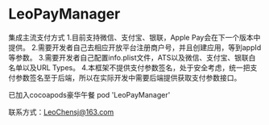# LeoPayManager

集成主流支付方式
1.目前支持微信、支付宝、银联，Apple Pay会在下一个版本中提供。
2.需要开发者自己去相应开放平台注册商户号，并且创建应用，等到appId等参数。
3.需要开发者自己配置info.plist文件，ATS以及微信、支付宝、银联白名单以及URL Types。
4.本框架不提供支付参数签名，处于安全考虑，统一把支付参数签名至于后端，所以在实际开发中需要后端提供获取支付参数接口。


已加入cocoapods豪华午餐
pod 'LeoPayManager'


联系方式：LeoChensj@163.com